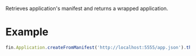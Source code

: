 Retrieves application's manifest and returns a wrapped application.
# Example
```js
fin.Application.createFromManifest('http://localhost:5555/app.json').then(app => console.log(app)).catch(err => console.log(err));
```

